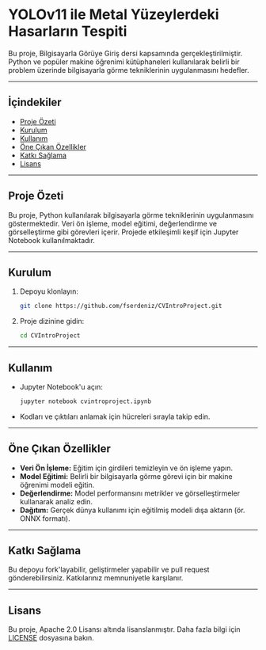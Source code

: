 # YOLOv11 ile Metal Yüzeylerdeki Hasarların Tespiti
Bu proje, Bilgisayarla Görüye Giriş dersi kapsamında gerçekleştirilmiştir. Python ve popüler makine öğrenimi kütüphaneleri kullanılarak belirli bir problem üzerinde bilgisayarla görme tekniklerinin uygulanmasını hedefler.

---
## İçindekiler
- [Proje Özeti](#proje-özeti)
- [Kurulum](#kurulum)
- [Kullanım](#kullanım)
- [Öne Çıkan Özellikler](#öne-çıkan-özellikler)
- [Katkı Sağlama](#katkı-sağlama)
- [Lisans](#lisans)
---
## Proje Özeti
Bu proje, Python kullanılarak bilgisayarla görme tekniklerinin uygulanmasını göstermektedir. Veri ön işleme, model eğitimi, değerlendirme ve görselleştirme gibi görevleri içerir. Projede etkileşimli keşif için Jupyter Notebook kullanılmaktadır.

---
## Kurulum
1. Depoyu klonlayın:
   ```bash
   git clone https://github.com/fserdeniz/CVIntroProject.git
   ```
2. Proje dizinine gidin:
   ```bash
   cd CVIntroProject
   ```
   
---
## Kullanım
- Jupyter Notebook'u açın:
   ```bash
   jupyter notebook cvintroproject.ipynb
   ```
- Kodları ve çıktıları anlamak için hücreleri sırayla takip edin.

---
## Öne Çıkan Özellikler
- **Veri Ön İşleme:** Eğitim için girdileri temizleyin ve ön işleme yapın.
- **Model Eğitimi:** Belirli bir bilgisayarla görme görevi için bir makine öğrenimi modeli eğitin.
- **Değerlendirme:** Model performansını metrikler ve görselleştirmeler kullanarak analiz edin.
- **Dağıtım:** Gerçek dünya kullanımı için eğitilmiş modeli dışa aktarın (ör. ONNX formatı).

---
## Katkı Sağlama
Bu depoyu fork'layabilir, geliştirmeler yapabilir ve pull request gönderebilirsiniz. Katkılarınız memnuniyetle karşılanır.

---
## Lisans
Bu proje, Apache 2.0 Lisansı altında lisanslanmıştır. Daha fazla bilgi için [LICENSE](LICENSE) dosyasına bakın.
